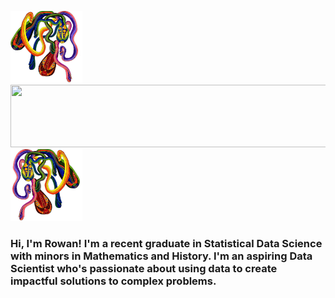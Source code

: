<img src="rainbow2_transparent.png" width="115" height="115">   <img src="http://i.picasion.com/gl/91/fjNj.gif" width="550" height="100">                              <img src="rainbow1_transparent.png" width="115" height="115">

### Hi, I'm Rowan! I'm a recent graduate in Statistical Data Science with minors in Mathematics and History. I'm an aspiring Data Scientist who's passionate about using data to create impactful solutions to complex problems. 
